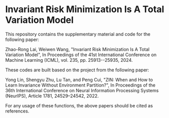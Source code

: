 # Invariant Risk Minimization Is A Total Variation Model

This repository contains the supplementary material and code for the following paper:

Zhao-Rong Lai, Weiwen Wang, "Invariant Risk Minimization Is A Total Variation Model", In Proceedings of the 41st International Conference on Machine Learning (ICML), vol. 235, pp. 25913--25935, 2024.

These codes are built based on the project from the following paper:

Yong Lin,   Shengyu Zhu,  Lu  Tan,  and Peng Cui, "ZIN: When and How to Learn Invariance Without Environment Partition?",  In Proceedings of the 36th International Conference on Neural Information Processing Systems (NeurIPS), Article 1781, 24529–24542, 2022.

For any usage of these functions, the above papers should be cited as references.
